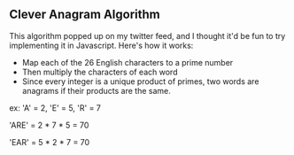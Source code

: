 ## Clever Anagram Algorithm

This algorithm popped up on my twitter feed, and I thought it'd be fun to try implementing it in Javascript. Here's how it works: 

  * Map each of the 26 English characters to a prime number
  * Then multiply the characters of each word
  * Since every integer is a unique product of primes, two words are anagrams if their products are the same.

  ex: 'A' = 2, 'E' = 5, 'R' = 7
  
  'ARE' = 2 * 7 * 5 = 70
  
  'EAR' = 5 * 2 * 7 = 70
